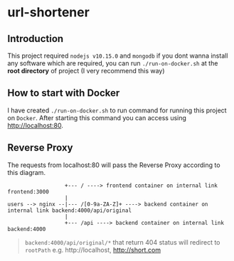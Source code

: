 # url-shortener

## Introduction
This project required `nodejs v10.15.0` and `mongodb` if you dont wanna install any software which are required, you can run `./run-on-docker.sh` at the **root directory** of project (I very recommend this way)

## How to start with Docker
I have created `./run-on-docker.sh` to run command for running this project on `Docker`. 
After starting this command you can access using [http://localhost:80](https:localhost:80).

## Reverse Proxy
The requests from localhost:80 will pass the Reverse Proxy according to this diagram.
```
                  +--- / ----> frontend container on internal link frontend:3000
                  |
users --> nginx --|--- /[0-9a-ZA-Z]+ ----> backend container on internal link backend:4000/api/original
                  |
                  +--- /api ----> backend container on internal link backend:4000
```

>`backend:4000/api/original/*` that return 404 status will redirect to `rootPath` e.g. http://localhost,  http://short.com

